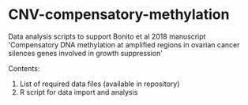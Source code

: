# CNV-compensatory-methylation

Data analysis scripts to support Bonito et al 2018 manuscript 'Compensatory DNA methylation at amplified regions in ovarian cancer silences genes involved in growth suppression'

Contents:
1. List of required data files (available in repository)
2. R script for data import and analysis
